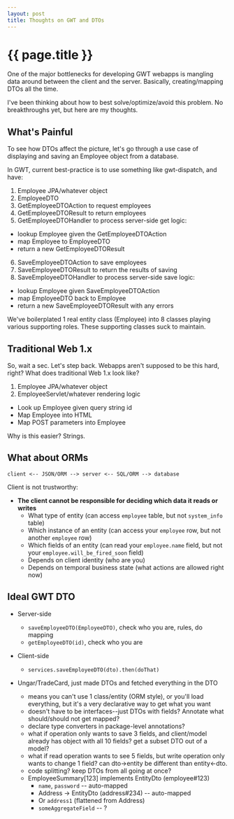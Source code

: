 ```yaml
---
layout: post
title: Thoughts on GWT and DTOs
---
```


{{ page.title }}
================

One of the major bottlenecks for developing GWT webapps is mangling data around between the client and the server. Basically, creating/mapping DTOs all the time.

I've been thinking about how to best solve/optimize/avoid this problem. No breakthroughs yet, but here are my thoughts.

What's Painful
--------------

To see how DTOs affect the picture, let's go through a use case of displaying and saving an Employee object from a database.

In GWT, current best-practice is to use something like gwt-dispatch, and have:

1. Employee JPA/whatever object
2. EmployeeDTO
3. GetEmployeeDTOAction to request employees
4. GetEmployeeDTOResult to return employees
5. GetEmployeeDTOHandler to process server-side get logic:
  * lookup Employee given the GetEmployeeDTOAction
  * map Employee to EmployeeDTO
  * return a new GetEmployeeDTOResult
6. SaveEmployeeDTOAction to save employees
7. SaveEmployeeDTOResult to return the results of saving
8. SaveEmployeeDTOHandler to process server-side save logic:
  * lookup Employee given SaveEmployeeDTOAction
  * map EmployeeDTO back to Employee
  * return a new SaveEmployeeDTOResult with any errors

We've boilerplated 1 real entity class (Employee) into 8 classes playing various supporting roles. These supporting classes suck to maintain.

Traditional Web 1.x
-------------------

So, wait a sec. Let's step back. Webapps aren't supposed to be this hard, right? What does traditional Web 1.x look like?

1. Employee JPA/whatever object
2. EmployeeServlet/whatever rendering logic
  * Look up Employee given query string id
  * Map Employee into HTML
  * Map POST parameters into Employee

Why is this easier? Strings.

What about ORMs
---------------

    client <-- JSON/ORM --> server <-- SQL/ORM --> database

Client is not trustworthy:

* **The client cannot be responsible for deciding which data it reads or writes**
  * What type of entity (can access `employee` table, but not `system_info` table)
  * Which instance of an entity (can access your `employee` row, but not another `employee` row)
  * Which fields of an entity (can read your `employee.name` field, but not your `employee.will_be_fired_soon` field)
  * Depends on client identity (who are you)
  * Depends on temporal business state (what actions are allowed right now)

Ideal GWT DTO
-------------

* Server-side
  * `saveEmployeeDTO(EmployeeDTO)`, check who you are, rules, do mapping
  * `getEmployeeDTO(id)`, check who you are
* Client-side
  * `services.saveEmployeeDTO(dto).then(doThat)`

* Ungar/TradeCard, just made DTOs and fetched everything in the DTO
  * means you can't use 1 class/entity (ORM style), or you'll load everything, but it's a very declarative way to get what you want
  * doesn't have to be interfaces--just DTOs with fields? Annotate what should/should not get mapped?
  * declare type converters in package-level annotations?
  * what if operation only wants to save 3 fields, and client/model already has object with all 10 fields? get a subset DTO out of a model?
  * what if read operation wants to see 5 fields, but write operation only wants to change 1 field? can dto->entity be different than entity<-dto.
  * code splitting? keep DTOs from all going at once?
  * EmployeeSummary[123] implements EntityDto (employee#123)
    * `name`, `password` -- auto-mapped
    * Address -> EntityDto (address#234) -- auto-mapped
    * Or `address1` (flattened from Address)
    * `someAggregateField` -- ?

